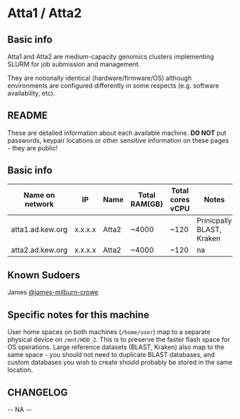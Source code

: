 # Atta1 / Atta2

## Basic info

Atta1 and Atta2 are medium-capacity genomics clusters implementing SLURM for job submission and management.

They are notionally identical (hardware/firmware/OS) although environments are configured differently in some respects (e.g. software availability, etc).

## README

These are detailed information about each available machine. **DO NOT** put passwords, keypair locations or other sensitive information on these pages - they are public!

## Basic info

Name on network | IP  | Name | Total RAM(GB) | Total cores vCPU | Notes
--------------- | --- | ---- | ------------- | ---------------- | -----
atta1.ad.kew.org | x.x.x.x | Atta2 | ~4000 | ~120 | Prinicpally BLAST, Kraken
atta2.ad.kew.org | x.x.x.x | Atta2 | ~4000 | ~120 | na

## Known Sudoers

James [@james-milburn-crowe](https://github.com/james-milburn-crowe)

## Specific notes for this machine

User home spaces on both machines (`/home/user`) map to a separate physical device on `/mnt/HDD_2`. This is to preserve the faster flash space for OS operations. Large reference datasets (BLAST, Kraken) also map to the same space - you should not need to duplicate BLAST databases, and custom databases you wish to create should probably be stored in the same location.

## CHANGELOG

-- NA --
